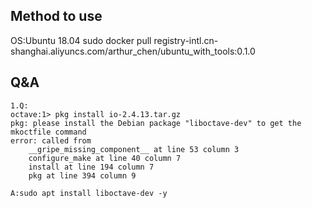 ## Method to use 
OS:Ubuntu 18.04
sudo docker pull registry-intl.cn-shanghai.aliyuncs.com/arthur_chen/ubuntu_with_tools:0.1.0

## Q&A
```
1.Q:
octave:1> pkg install io-2.4.13.tar.gz
pkg: please install the Debian package "liboctave-dev" to get the mkoctfile command
error: called from
    __gripe_missing_component__ at line 53 column 3
    configure_make at line 40 column 7
    install at line 194 column 7
    pkg at line 394 column 9

A:sudo apt install liboctave-dev -y 
```